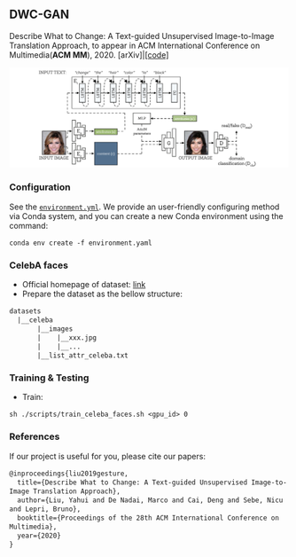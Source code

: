 ## DWC-GAN

Describe What to Change: A Text-guided Unsupervised Image-to-Image Translation Approach, to appear in ACM International Conference on Multimedia(**ACM MM**), 2020. [arXiv]|[[code]](https://github.com/yhlleo/DWC-GAN)

![](./figures/framework.png)


### Configuration

See the [`environment.yml`](./environment.yaml). We provide an user-friendly configuring method via Conda system, and you can create a new Conda environment using the command:

```
conda env create -f environment.yaml
```

### CelebA faces

 - Official homepage of dataset: [link](http://mmlab.ie.cuhk.edu.hk/projects/CelebA.html) 
 - Prepare the dataset as the bellow structure:

```
datasets
  |__celeba
       |__images
       |    |__xxx.jpg
       |    |__...
       |__list_attr_celeba.txt
```

### Training & Testing

 - Train:

```
sh ./scripts/train_celeba_faces.sh <gpu_id> 0
```

### References

If our project is useful for you, please cite our papers:

```
@inproceedings{liu2019gesture,
  title={Describe What to Change: A Text-guided Unsupervised Image-to-Image Translation Approach},
  author={Liu, Yahui and De Nadai, Marco and Cai, Deng and Sebe, Nicu and Lepri, Bruno},
  booktitle={Proceedings of the 28th ACM International Conference on Multimedia},
  year={2020}
}
```